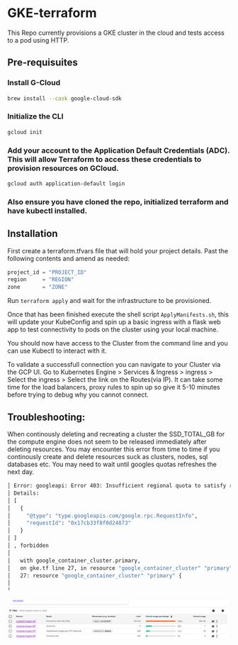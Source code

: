 # GKE-terraform

This Repo currently provisions a GKE cluster in the cloud and tests access to a pod using HTTP. 

## Pre-requisuites

### Install G-Cloud

 
```sh
brew install --cask google-cloud-sdk
```

 ### Initialize the CLI


```sh
gcloud init
```

### Add your account to the Application Default Credentials (ADC). This will allow Terraform to access these credentials to provision resources on GCloud. 

```sh
gcloud auth application-default login
```


### Also ensure you have cloned the repo, initialized terraform and have kubectl installed. 



## Installation

First create a terraform.tfvars file that will hold your project details. Past the following contents and amend as needed:

```go
project_id = "PROJECT_ID"
region     = "REGION"
zone       = "ZONE"
```

Run `terraform apply` and wait for the infrastructure to be provisioned. 

Once that has been finished execute the shell script `ApplyManifests.sh`, this will update your KubeConfig and spin up a basic ingress with a flask web app to test connectivity to pods on the cluster using your local machine. 

You should now have access to the Cluster from the command line and you can use Kubectl to interact with it. 

To validate a successfull connection you can navigate to your Cluster via the GCP UI. Go to Kubernetes Engine > Services & Ingress > ingress > Select the ingress > Select the link on the Routes(via IP). It can take some time for the load balancers, proxy rules to spin up so give it 5-10 minutes before trying to debug why you cannot connect. 


## Troubleshooting: 
When continously deleting and recreating a cluster the SSD_TOTAL_GB for the compute engine does not seem to be released immediately after deleting resources. You may encounter this error from time to time if you continously create and delete resources suck as clusters, nodes, sql databases etc. You may need to wait until googles quotas refreshes the next day. 

```sh 
│ Error: googleapi: Error 403: Insufficient regional quota to satisfy request: resource "SSD_TOTAL_GB": request requires '300.0' and is short '300.0'. project has a quota of '500.0' with '0.0' available. View and manage quotas at https://console.cloud.google.com/iam-admin/quotas?usage=USED&project=gke-testing-396115.
│ Details:
│ [
│   {
│     "@type": "type.googleapis.com/google.rpc.RequestInfo",
│     "requestId": "0x17cb33f8f0d24873"
│   }
│ ]
│ , forbidden
│
│   with google_container_cluster.primary,
│   on gke.tf line 27, in resource "google_container_cluster" "primary":
│   27: resource "google_container_cluster" "primary" {
│
╵
```
![Alt text](quotas.png)